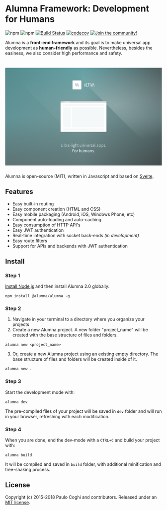 # Alumna Framework: Development for Humans

![npm](https://img.shields.io/npm/dt/@alumna/alumna.svg) ![npm](https://img.shields.io/npm/v/@alumna/alumna.svg) [![Build Status](https://travis-ci.org/alumna/alumna.svg?branch=2.0)](https://travis-ci.org/alumna/alumna) [![codecov](https://codecov.io/gh/alumna/alumna/branch/2.0/graph/badge.svg)](https://codecov.io/gh/alumna/alumna) [![Join the community!](https://withspectrum.github.io/badge/badge.svg)](https://spectrum.chat/alumna)

Alumna is a **front-end framework** and its goal is to make universal app development as **human-friendly** as possible. Nevertheless, besides the easiness, we also consider high performance and safety.


# ![alumna](other/media/alumna.png)

Alumna is open-source (MIT), written in Javascript and based on [Svelte](https://svelte.technology/).

## Features

 - Easy built-in routing
 - Easy component creation (HTML and CSS)
 - Easy mobile packaging (Android, iOS, Windows Phone, etc)
 - Component auto-loading and auto-caching
 - Easy consumption of HTTP API's
 - Easy JWT authentication
 - Real-time integration with socket back-ends *(in development)*
 - Easy route filters
 - Support for APIs and backends with JWT authentication

## Install

### Step 1

[Install Node.js](https://nodejs.org/en/download/) and then install Alumna 2.0 globally:

```shell
npm install @alumna/alumna -g
```

### Step 2

 1. Navigate in your terminal to a directory where you organize your projects
 2. Create a new Alumna project. A new folder "project_name" will be created with the base structure of files and folders.

```shell
alumna new <project_name>
```

 3. Or, create a new Alumna project using an existing empty directory. The base structure of files and folders will be created inside of it.

```shell
alumna new .
```

### Step 3

Start the development mode with:

```shell
alumna dev
```

The pre-compiled files of your project will be saved in `dev` folder and will run in your browser, refreshing with each modification.

### Step 4

When you are done, end the dev-mode with a `CTRL+C` and build your project with:

```shell
alumna build
```

It will be compiled and saved in `build` folder, with additional minification and tree-shaking process.

## License

Copyright (c) 2015-2018 Paulo Coghi and contributors. Released under an [MIT license](LICENSE.md).
